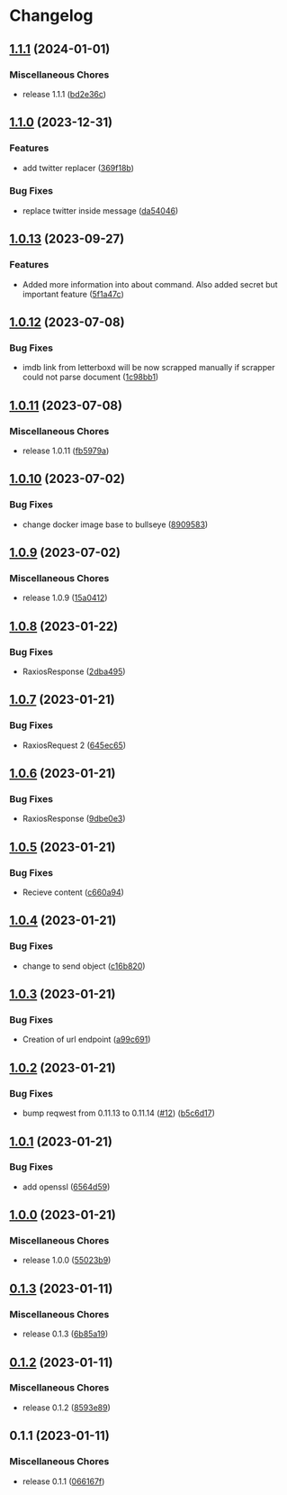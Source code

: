# Changelog

## [1.1.1](https://github.com/4sgard-dev/asgard-discord-bot-rust/compare/v1.1.0...v1.1.1) (2024-01-01)


### Miscellaneous Chores

* release 1.1.1 ([bd2e36c](https://github.com/4sgard-dev/asgard-discord-bot-rust/commit/bd2e36cd1bbf14bf391a1f7a008f0f223df6b31f))

## [1.1.0](https://github.com/4sgard-dev/asgard-discord-bot-rust/compare/v1.0.13...v1.1.0) (2023-12-31)


### Features

* add twitter replacer ([369f18b](https://github.com/4sgard-dev/asgard-discord-bot-rust/commit/369f18b05f5707b477a7b7a99fd907bc6703c4bf))


### Bug Fixes

* replace twitter inside message ([da54046](https://github.com/4sgard-dev/asgard-discord-bot-rust/commit/da54046e24bf65e8353adc22c06d1f12895f36ca))

## [1.0.13](https://github.com/4sgard-dev/asgard-discord-bot-rust/compare/v1.0.12...v1.0.13) (2023-09-27)


### Features

* Added more information into about command. Also added secret but important feature ([5f1a47c](https://github.com/4sgard-dev/asgard-discord-bot-rust/commit/5f1a47c7b9f7a70e074f091ef2d6e1f59f5cc098))

## [1.0.12](https://github.com/4sgard-dev/asgard-discord-bot-rust/compare/v1.0.11...v1.0.12) (2023-07-08)


### Bug Fixes

* imdb link from letterboxd will be now scrapped manually if scrapper could not parse document ([1c98bb1](https://github.com/4sgard-dev/asgard-discord-bot-rust/commit/1c98bb15672bd93d6d8547d72ad3fed9b58a07ba))

## [1.0.11](https://github.com/4sgard-dev/asgard-discord-bot-rust/compare/v1.0.10...v1.0.11) (2023-07-08)


### Miscellaneous Chores

* release 1.0.11 ([fb5979a](https://github.com/4sgard-dev/asgard-discord-bot-rust/commit/fb5979a0bd8c45ffca668e03219d03db13dde9d3))

## [1.0.10](https://github.com/4sgard-dev/asgard-discord-bot-rust/compare/v1.0.9...v1.0.10) (2023-07-02)


### Bug Fixes

* change docker image base to bullseye ([8909583](https://github.com/4sgard-dev/asgard-discord-bot-rust/commit/89095832739db8df94c29c911c6dfebd6f0296ca))

## [1.0.9](https://github.com/4sgard-dev/asgard-discord-bot-rust/compare/v1.0.8...v1.0.9) (2023-07-02)


### Miscellaneous Chores

* release 1.0.9 ([15a0412](https://github.com/4sgard-dev/asgard-discord-bot-rust/commit/15a0412999dfcbb390509c9dca6ef4a42fe5b852))

## [1.0.8](https://github.com/4sgard-dev/asgard-discord-bot-rust/compare/v1.0.7...v1.0.8) (2023-01-22)


### Bug Fixes

* RaxiosResponse ([2dba495](https://github.com/4sgard-dev/asgard-discord-bot-rust/commit/2dba4955d132a03c28e58367517cb05c2b09f32c))

## [1.0.7](https://github.com/4sgard-dev/asgard-discord-bot-rust/compare/v1.0.6...v1.0.7) (2023-01-21)


### Bug Fixes

* RaxiosRequest 2 ([645ec65](https://github.com/4sgard-dev/asgard-discord-bot-rust/commit/645ec656bffcc43a4846f2e8c14fbf172b779a4f))

## [1.0.6](https://github.com/4sgard-dev/asgard-discord-bot-rust/compare/v1.0.5...v1.0.6) (2023-01-21)


### Bug Fixes

* RaxiosResponse ([9dbe0e3](https://github.com/4sgard-dev/asgard-discord-bot-rust/commit/9dbe0e3bb6b68ca83b507a80c15bbae2842b41c9))

## [1.0.5](https://github.com/4sgard-dev/asgard-discord-bot-rust/compare/v1.0.4...v1.0.5) (2023-01-21)


### Bug Fixes

* Recieve content ([c660a94](https://github.com/4sgard-dev/asgard-discord-bot-rust/commit/c660a9443a326ee0614d2e2143d9ca1e07d932e3))

## [1.0.4](https://github.com/4sgard-dev/asgard-discord-bot-rust/compare/v1.0.3...v1.0.4) (2023-01-21)


### Bug Fixes

* change to send object ([c16b820](https://github.com/4sgard-dev/asgard-discord-bot-rust/commit/c16b82050b42874976a1daf9aa2eb0d38f04e47b))

## [1.0.3](https://github.com/4sgard-dev/asgard-discord-bot-rust/compare/v1.0.2...v1.0.3) (2023-01-21)


### Bug Fixes

* Creation of url endpoint ([a99c691](https://github.com/4sgard-dev/asgard-discord-bot-rust/commit/a99c691bd7c213bcb3f75177b1490da23fb28990))

## [1.0.2](https://github.com/4sgard-dev/asgard-discord-bot-rust/compare/v1.0.1...v1.0.2) (2023-01-21)


### Bug Fixes

* bump reqwest from 0.11.13 to 0.11.14 ([#12](https://github.com/4sgard-dev/asgard-discord-bot-rust/issues/12)) ([b5c6d17](https://github.com/4sgard-dev/asgard-discord-bot-rust/commit/b5c6d1765ff76e139131f905d343962b58706887))

## [1.0.1](https://github.com/4sgard-dev/asgard-discord-bot-rust/compare/v1.0.0...v1.0.1) (2023-01-21)


### Bug Fixes

* add openssl ([6564d59](https://github.com/4sgard-dev/asgard-discord-bot-rust/commit/6564d59e9884c75a1e5a762cc4aff5f93a2b6852))

## [1.0.0](https://github.com/4sgard-dev/asgard-discord-bot-rust/compare/v0.1.3...v1.0.0) (2023-01-21)


### Miscellaneous Chores

* release 1.0.0 ([55023b9](https://github.com/4sgard-dev/asgard-discord-bot-rust/commit/55023b9d6ece44a646da0f847145d8f80d0965ea))

## [0.1.3](https://github.com/4sgard-dev/asgard-discord-bot-rust/compare/v0.1.2...v0.1.3) (2023-01-11)


### Miscellaneous Chores

* release 0.1.3 ([6b85a19](https://github.com/4sgard-dev/asgard-discord-bot-rust/commit/6b85a198fbb93b50af74e2ba18151dcbc25efc2c))

## [0.1.2](https://github.com/4sgard-dev/asgard-discord-bot-rust/compare/v0.1.1...v0.1.2) (2023-01-11)


### Miscellaneous Chores

* release 0.1.2 ([8593e89](https://github.com/4sgard-dev/asgard-discord-bot-rust/commit/8593e89fbdb548af78fd179d2aa926bc3dafe155))

## 0.1.1 (2023-01-11)


### Miscellaneous Chores

* release 0.1.1 ([066167f](https://github.com/4sgard-dev/asgard-discord-bot-rust/commit/066167f46d5ac4708cbdcf11122b0b3264c9964f))
